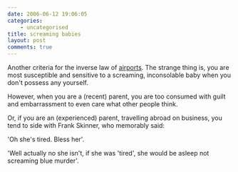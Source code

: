 ```yaml
---
date: 2006-06-12 19:06:05
categories:
    - uncategorised
title: screaming babies
layout: post
comments: true
---
```

Another criteria for the inverse law of
[airports](http://www.nbrightside.com/blog/2006/06/12/inverse-law-of-airports/).
The strange thing is, you are most susceptible and sensitive to a
screaming, inconsolable baby when you don't possess any yourself.

However, when you are a (recent) parent, you are too consumed with guilt
and embarrassment to even care what other people think.

Or, if you are an (experienced) parent, travelling abroad on business,
you tend to side with Frank Skinner, who memorably said:

'Oh she's tired. Bless her'.

'Well actually no she isn't, if she was 'tired', she would be asleep not
screaming blue murder'.
